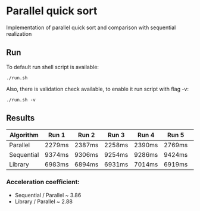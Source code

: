 # Parallel quick sort
Implementation of parallel quick sort and comparison with sequential realization

## Run
To default run shell script is available: 
```shell
./run.sh
```
Also, there is validation check available, to enable it run script with flag -v:
```shell
./run.sh -v
```

## Results

| Algorithm  | Run 1  | Run 2  | Run 3  | Run 4  | Run 5  | Avg    |
|------------|--------|--------|--------|--------|--------|--------|
| Parallel   | 2279ms | 2387ms | 2258ms | 2390ms | 2769ms | 2416ms |
| Sequential | 9374ms | 9306ms | 9254ms | 9286ms | 9424ms | 9328ms |
| Library    | 6983ms | 6894ms | 6931ms | 7014ms | 6919ms | 6948ms |

### Acceleration coefficient:
* Sequential / Parallel ~ 3.86
* Library / Parallel ~ 2.88